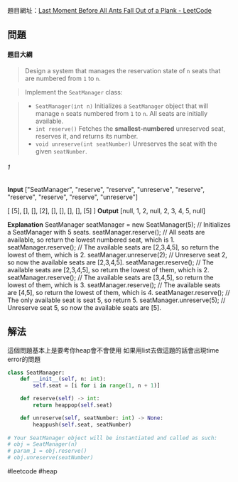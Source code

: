 
題目網址：[Last Moment Before All Ants Fall Out of a Plank - LeetCode](https://leetcode.com/problems/last-moment-before-all-ants-fall-out-of-a-plank/description/?envType=daily-question&envId=2023-11-04)

## 問題

#### 題目大綱

>Design a system that manages the reservation state of `n` seats that are numbered from `1` to `n`.

>Implement the `SeatManager` class:

>- `SeatManager(int n)` Initializes a `SeatManager` object that will manage `n` seats numbered from `1` to `n`. All seats are initially available.
>- `int reserve()` Fetches the **smallest-numbered** unreserved seat, reserves it, and returns its number.
>- `void unreserve(int seatNumber)` Unreserves the seat with the given `seatNumber`.

###### 1
**Input**
["SeatManager", "reserve", "reserve", "unreserve", "reserve", "reserve", "reserve", "reserve", "unreserve"]

[ [5], [], [], [2], [], [], [], [], [5] ]
**Output**
[null, 1, 2, null, 2, 3, 4, 5, null]

**Explanation**
SeatManager seatManager = new SeatManager(5); // Initializes a SeatManager with 5 seats.
seatManager.reserve();    // All seats are available, so return the lowest numbered seat, which is 1.
seatManager.reserve();    // The available seats are [2,3,4,5], so return the lowest of them, which is 2.
seatManager.unreserve(2); // Unreserve seat 2, so now the available seats are [2,3,4,5].
seatManager.reserve();    // The available seats are [2,3,4,5], so return the lowest of them, which is 2.
seatManager.reserve();    // The available seats are [3,4,5], so return the lowest of them, which is 3.
seatManager.reserve();    // The available seats are [4,5], so return the lowest of them, which is 4.
seatManager.reserve();    // The only available seat is seat 5, so return 5.
seatManager.unreserve(5); // Unreserve seat 5, so now the available seats are [5].
## 解法

這個問題基本上是要考你heap會不會使用
如果用list去做這題的話會出現time error的問題

```python
class SeatManager:
    def __init__(self, n: int):
        self.seat = [i for i in range(1, n + 1)]  

    def reserve(self) -> int:
        return heappop(self.seat)  

    def unreserve(self, seatNumber: int) -> None:
        heappush(self.seat, seatNumber)
        
# Your SeatManager object will be instantiated and called as such:
# obj = SeatManager(n)
# param_1 = obj.reserve()
# obj.unreserve(seatNumber)
```

#leetcode #heap